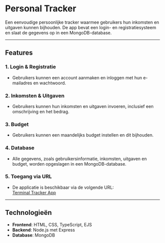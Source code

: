 # Personal Tracker

Een eenvoudige persoonlijke tracker waarmee gebruikers hun inkomsten en uitgaven kunnen bijhouden. De app bevat een login- en registratiesysteem en slaat de gegevens op in een MongoDB-database.

---

## Features

### 1. **Login & Registratie**
- Gebruikers kunnen een account aanmaken en inloggen met hun e-mailadres en wachtwoord.
  
### 2. **Inkomsten & Uitgaven**
- Gebruikers kunnen hun inkomsten en uitgaven invoeren, inclusief een omschrijving en het bedrag.

### 3. **Budget**
- Gebruikers kunnen een maandelijks budget instellen en dit bijhouden.

### 4. **Database**
- Alle gegevens, zoals gebruikersinformatie, inkomsten, uitgaven en budget, worden opgeslagen in een MongoDB-database.

### 5. **Toegang via URL**
- De applicatie is beschikbaar via de volgende URL:  
  [Terminal Tracker App](https://terminalapp-ouail.onrender.com/)

---

## Technologieën

- **Frontend**: HTML, CSS, TypeScript, EJS
- **Backend**: Node.js met Express
- **Database**: MongoDB
